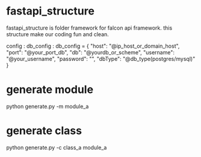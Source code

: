 # fastapi_structure

fastapi_structure is folder framework for falcon api framework. this structure make our coding fun and clean.

config :
  db_config :
    db_config = {
    "host": "@ip_host_or_domain_host",
    "port": "@your_port_db",
    "db": "@yourdb_or_scheme",
    "username": "@your_username",
    "password": "",
    "dbType": "@db_type(postgres/mysql)"
    }

# generate module
python generate.py -m module_a

# generate class
python generate.py -c class_a module_a

